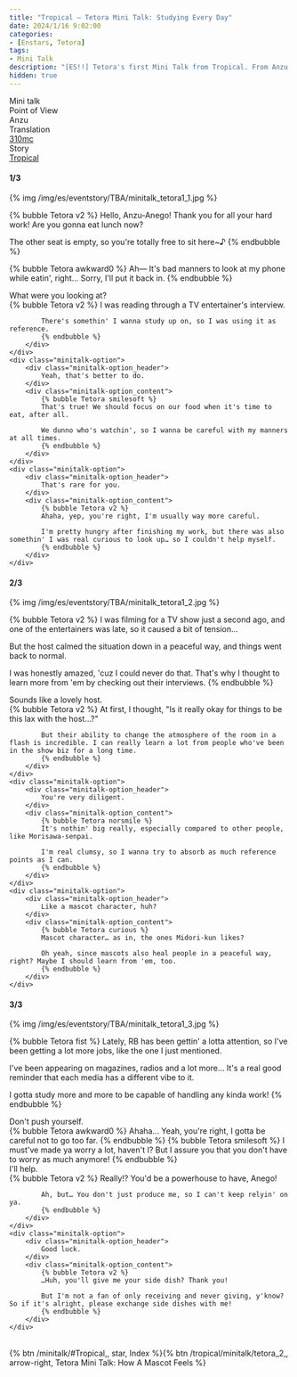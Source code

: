 ```yaml
---
title: "Tropical – Tetora Mini Talk: Studying Every Day"
date: 2024/1/16 9:02:00
categories:
- [Enstars, Tetora]
tags:
- Mini Talk
description: "[ES!!] Tetora's first Mini Talk from Tropical. From Anzu's POV."
hidden: true
---
```

<div class="three-wrapper" style="--storyColor:#965e7d;--storyColor-rgb:150,94,125;--storyColor-h:326.8;--storyColor-s: 23%;--storyColor-l:47.8%;">
    <div class="info-area">
        <div class="info">
            <div class="info-item characters">
                <div class="label">
                    Mini talk
                </div>
                <div class="value">
								<a href="/categories/Enstars/Tetora" character="Tetora"></a>
                </div>
            </div>
            <div class="info-item one">
                <div class="label">
                    Point of View
                </div>
                <div class="value">
                    Anzu
                </div>
            </div>
            <div class="info-item two">
                <div class="label">
                    Translation
                </div>
                <div class="value">
                    <a href="/about">310mc</a>
                </div>
            </div>
            <div class="info-item three">
                <div class="label">
                   Story
                </div>
                <div class="value">
                    <a href="/tropical">Tropical</a>
                </div>
            </div>
        </div>
    </div>
</div>

<!-- more -->

#### <div mt="rare"></div> 1/3

{% img /img/es/eventstory/TBA/minitalk_tetora1_1.jpg %}

{% bubble Tetora v2 %}
Hello, Anzu-Anego! Thank you for all your hard work! Are you gonna eat lunch now?

The other seat is empty, so you're totally free to sit here~♪
{% endbubble %}

{% bubble Tetora awkward0 %}
Ah— It's bad manners to look at my phone while eatin', right… Sorry, I'll put it back in.
{% endbubble %}

<div class="minitalk" character="Anzu">
    <div class="minitalk-option">
        <div class="minitalk-option_header">
            What were you looking at?
        </div>
        <div class="minitalk-option_content">
            {% bubble Tetora v2 %}
            I was reading through a TV entertainer's interview.

            There's somethin' I wanna study up on, so I was using it as reference.
			{% endbubble %}
        </div>
    </div>
    <div class="minitalk-option">
        <div class="minitalk-option_header">
            Yeah, that's better to do.
        </div>
        <div class="minitalk-option_content">
            {% bubble Tetora smilesoft %}
            That's true! We should focus on our food when it's time to eat, after all.

            We dunno who's watchin', so I wanna be careful with my manners at all times.
			{% endbubble %}
        </div>
    </div>
    <div class="minitalk-option">
        <div class="minitalk-option_header">
            That's rare for you.
        </div>
        <div class="minitalk-option_content">
            {% bubble Tetora v2 %}
            Ahaha, yep, you're right, I'm usually way more careful.

            I'm pretty hungry after finishing my work, but there was also somethin' I was real curious to look up… so I couldn't help myself.
			{% endbubble %}
        </div>
    </div>
</div>

#### <div mt="rare"></div> 2/3

{% img /img/es/eventstory/TBA/minitalk_tetora1_2.jpg %}

{% bubble Tetora v2 %}
I was filming for a TV show just a second ago, and one of the entertainers was late, so it caused a bit of tension…

But the host calmed the situation down in a peaceful way, and things went back to normal.

I was honestly amazed, 'cuz I could never do that. That's why I thought to learn more from 'em by checking out their interviews.
{% endbubble %}

<div class="minitalk" character="Anzu">
    <div class="minitalk-option">
        <div class="minitalk-option_header">
            Sounds like a lovely host.
        </div>
        <div class="minitalk-option_content">
            {% bubble Tetora v2 %}
            At first, I thought, "Is it really okay for things to be this lax with the host…?"

            But their ability to change the atmosphere of the room in a flash is incredible. I can really learn a lot from people who've been in the show biz for a long time.
			{% endbubble %}
        </div>
    </div>
    <div class="minitalk-option">
        <div class="minitalk-option_header">
            You're very diligent.
        </div>
        <div class="minitalk-option_content">
            {% bubble Tetora norsmile %}
            It's nothin' big really, especially compared to other people, like Morisawa-senpai.

            I'm real clumsy, so I wanna try to absorb as much reference points as I can.
			{% endbubble %}
        </div>
    </div>
    <div class="minitalk-option">
        <div class="minitalk-option_header">
            Like a mascot character, huh?
        </div>
        <div class="minitalk-option_content">
            {% bubble Tetora curious %}
            Mascot character… as in, the ones Midori-kun likes?

            Oh yeah, since mascots also heal people in a peaceful way, right? Maybe I should learn from 'em, too.
			{% endbubble %}
        </div>
    </div>
</div>

#### <div mt="rare"></div> 3/3

{% img /img/es/eventstory/TBA/minitalk_tetora1_3.jpg %}

{% bubble Tetora fist %}
Lately, RB has been gettin' a lotta attention, so I've been getting a lot more jobs, like the one I just mentioned.

I've been appearing on magazines, radios and a lot more… It's a real good reminder that each media has a different vibe to it.

I gotta study more and more to be capable of handling any kinda work!
{% endbubble %}

<div class="minitalk" character="Anzu">
    <div class="minitalk-option">
        <div class="minitalk-option_header">
          Don't push yourself.
        </div>
        <div class="minitalk-option_content">
            {% bubble Tetora awkward0 %}
            Ahaha… Yeah, you're right, I gotta be careful not to go too far.
            {% endbubble %}
            {% bubble Tetora smilesoft %}
            I must've made ya worry a lot, haven't I? But I assure you that you don't have to worry as much anymore!
			{% endbubble %}
        </div>
    </div>
    <div class="minitalk-option">
        <div class="minitalk-option_header">
            I'll help.
        </div>
        <div class="minitalk-option_content">
            {% bubble Tetora v2 %}
            Really!? You'd be a powerhouse to have, Anego!

            Ah, but… You don't just produce me, so I can't keep relyin' on ya.
			{% endbubble %}
        </div>
    </div>
    <div class="minitalk-option">
        <div class="minitalk-option_header">
            Good luck.
        </div>
        <div class="minitalk-option_content">
            {% bubble Tetora v2 %}
            …Huh, you'll give me your side dish? Thank you!

            But I'm not a fan of only receiving and never giving, y'know? So if it's alright, please exchange side dishes with me!
			{% endbubble %}
        </div>
    </div>
</div>
<br>
<div toc>{% btn /minitalk/#Tropical,, star, Index %}{% btn /tropical/minitalk/tetora_2,, arrow-right, Tetora Mini Talk: How A Mascot Feels %}</div>
